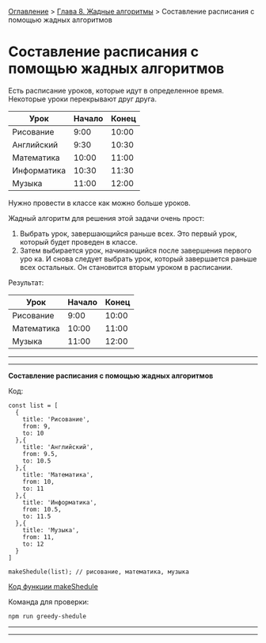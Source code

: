 [Оглавление](../../../../#readme) > [Глава 8. Жадные алгоритмы](../#readme) > Составление расписания с помощью жадных алгоритмов

# Составление расписания с помощью жадных алгоритмов

Есть расписание уроков, которые идут в определенное время. Некоторые уроки перекрывают друг друга.

Урок|Начало|Конец
-|-|-
Рисование|9:00|10:00
Английский|9:30|10:30
Математика|10:00|11:00
Информатика|10:30|11:30
Музыка|11:00|12:00

Нужно провести в классе как можно больше уроков.

Жадный алгоритм для решения этой задачи очень прост:

1. Выбрать урок, завершающийся раньше всех. Это первый урок, который будет проведен в классе.
2. Затем выбирается урок, начинающийся после завершения первого уро­ ка. И снова следует выбрать урок, который завершается раньше всех остальных. Он становится вторым уроком в расписании.

Результат:

Урок|Начало|Конец
-|-|-
Рисование|9:00|10:00
Математика|10:00|11:00
Музыка|11:00|12:00

***
***

**Составление расписания с помощью жадных алгоритмов**

Код:

```
const list = [
  {
    title: 'Рисование',
    from: 9,
    to: 10
  },{
    title: 'Английский',
    from: 9.5,
    to: 10.5
  },{
    title: 'Математика',
    from: 10,
    to: 11
  },{
    title: 'Информатика',
    from: 10.5,
    to: 11.5
  },{
    title: 'Музыка',
    from: 11,
    to: 12
  }
]

makeShedule(list); // рисование, математика, музыка
```

[Код функции makeShedule](./shedule.js)

Команда для проверки:

```
npm run greedy-shedule
```

***
***